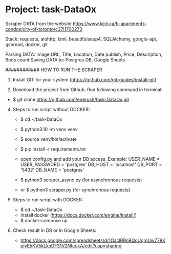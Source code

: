 Project: task-DataOx
===========================
Scraper DATA from the website https://www.kijiji.ca/b-apartments-condos/city-of-toronto/c37l1700273

Stack: requests, aiohttp, lxml, beautifulsoup4, SQLAlchemy, google-api, gspread, docker, git

Parsing DATA: Image URL, Title, Location, Date publish, Price, Description, Beds count
Saving DATA to: Postgres DB, Google Sheets


############ HOW TO RUN THE SCRAPER
1. Install GIT for your system (https://github.com/git-guides/install-git)

2. Download the project from Github. Run following command in terminal:
  - $ git clone https://github.com/enerush/task-DataOx.git

4. Steps to run script without DOCKER:
   - $ cd ~/task-DataOx
   - $ python3.10 -m venv venv
   - $ source venv/bin/activate
   - $ pip install -r requirements.txt
   - open config.py and add your DB access.
     Exemple:
           USER_NAME = <user name>
           USER_PASSWORD = 'postgres'
           DB_HOST = 'localhost'
           DB_PORT = '5432'
           DB_NAME = 'postgres'
  
   - $ python3 scraper_async.py  (for asynchronous requests)
   - or $ python3 scraper.py  (for synchronous requests)

5. Steps to run script with DOCKER:
    - $ cd ~/task-DataOx
    - Install docker (https://docs.docker.com/engine/install/)
    - $ docker-compose up

6. Check result in DB or in Google Sheets:
   - https://docs.google.com/spreadsheets/d/1OaclRBnBQcUqmUw778KplyEhKV5kLkoDF31V2NteukA/edit?usp=sharing


